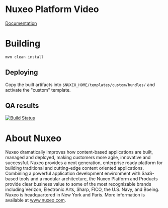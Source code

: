 # Nuxeo Platform Video

[Documentation][1]

  [1]: http://doc.nuxeo.com/x/SA4z

# Building

    mvn clean install

## Deploying

Copy the built artifacts into `$NUXEO_HOME/templates/custom/bundles/` and activate the "custom" template.

## QA results

[![Build Status](https://qa.nuxeo.org/jenkins/buildStatus/icon?job=addons_nuxeo-platform-video-master)](https://qa.nuxeo.org/jenkins/job/addons_nuxeo-platform-video-master/)

# About Nuxeo

Nuxeo dramatically improves how content-based applications are built, managed and deployed, making customers more agile, innovative and successful. Nuxeo provides a next generation, enterprise ready platform for building traditional and cutting-edge content oriented applications. Combining a powerful application development environment with SaaS-based tools and a modular architecture, the Nuxeo Platform and Products provide clear business value to some of the most recognizable brands including Verizon, Electronic Arts, Sharp, FICO, the U.S. Navy, and Boeing. Nuxeo is headquartered in New York and Paris. More information is available at www.nuxeo.com.
